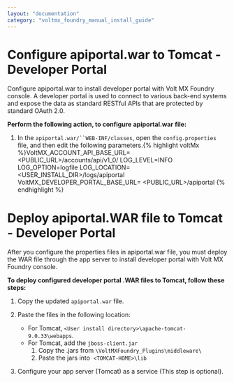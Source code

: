 ```yaml
---
layout: "documentation"
category: "voltmx_foundry_manual_install_guide"
---
```

                             

Configure apiportal.war to Tomcat - Developer Portal
====================================================

Configure apiportal.war to install developer portal with Volt MX Foundry console. A developer portal is used to connect to various back-end systems and expose the data as standard RESTful APIs that are protected by standard OAuth 2.0.

**Perform the following action, to configure** **apiportal.war** **file:**

1.  In the `apiportal.war/``WEB-INF/classes`, open the `config.properties` file, and then edit the following parameters.{% highlight voltMx %}VoltMX_ACCOUNT_API_BASE_URL=<PUBLIC_URL>/accounts/api/v1_0/
    LOG_LEVEL=INFO
    LOG_OPTION=logfile
    LOG_LOCATION=<USER_INSTALL_DIR>/logs/apiportal  
    VoltMX_DEVELOPER_PORTAL_BASE_URL= <PUBLIC_URL>/apiportal
    {% endhighlight %}

Deploy apiportal.WAR file to Tomcat - Developer Portal
======================================================

After you configure the properties files in apiportal.war file, you must deploy the WAR file through the app server to install developer portal with Volt MX Foundry console.

**To deploy configured developer portal .WAR files to Tomcat, follow these steps:**

1.  Copy the updated `apiportal.war` file.
2.  Paste the files in the following location:
    *   For Tomcat, `<User install directory>\apache-tomcat-9.0.33\webapps`.
    *   For Tomcat, add the `jboss-client.jar`
        1.  Copy the .jars from `\VoltMXFoundry_Plugins\middleware\`
        2.  Paste the jars into  `<TOMCAT-HOME>\lib`  
            
3.  Configure your app server (Tomcat) as a service (This step is optional).
